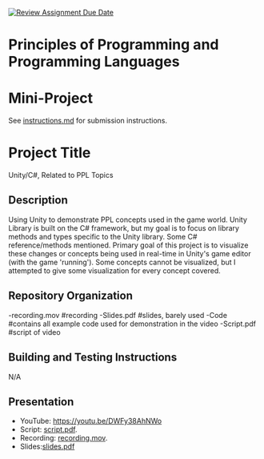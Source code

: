 [![Review Assignment Due Date](https://classroom.github.com/assets/deadline-readme-button-22041afd0340ce965d47ae6ef1cefeee28c7c493a6346c4f15d667ab976d596c.svg)](https://classroom.github.com/a/skJdUf3s)
# Principles of Programming and Programming Languages
# Mini-Project

See [instructions.md](instructions.md) for submission instructions.

# Project Title
Unity/C#, Related to PPL Topics
## Description

Using Unity to demonstrate PPL concepts used in the game world. Unity Library is built on the C# framework, but my goal is to focus on library methods and types specific to the Unity library. Some C# reference/methods mentioned. Primary goal of this project is to visualize these changes or concepts being used in real-time in Unity's game editor (with the game 'running'). Some concepts cannot be visualized, but I attempted to give some visualization for every concept covered.


## Repository Organization
-recording.mov  #recording
-Slides.pdf #slides, barely used
-Code #contains all example code used for demonstration in the video
-Script.pdf #script of video


## Building and Testing Instructions

N/A

## Presentation


- YouTube: https://youtu.be/DWFy38AhNWo
- Script: [script.pdf](script.pdf).
- Recording: [recording.mov](recording.mov).
- Slides:[slides.pdf](slides.pdf)
